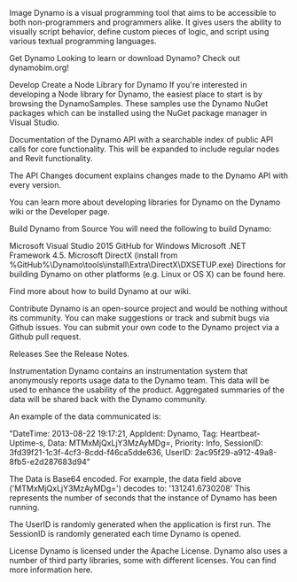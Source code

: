 Image Dynamo is a visual programming tool that aims to be accessible to both non-programmers and programmers alike. It gives users the ability to visually script behavior, define custom pieces of logic, and script using various textual programming languages.

Get Dynamo
Looking to learn or download Dynamo? Check out dynamobim.org!

Develop
Create a Node Library for Dynamo
If you're interested in developing a Node library for Dynamo, the easiest place to start is by browsing the DynamoSamples.
These samples use the Dynamo NuGet packages which can be installed using the NuGet package manager in Visual Studio.

Documentation of the Dynamo API with a searchable index of public API calls for core functionality. This will be expanded to include regular nodes and Revit functionality.

The API Changes document explains changes made to the Dynamo API with every version.

You can learn more about developing libraries for Dynamo on the Dynamo wiki or the Developer page.

Build Dynamo from Source
You will need the following to build Dynamo:

Microsoft Visual Studio 2015
GitHub for Windows
Microsoft .NET Framework 4.5.
Microsoft DirectX (install from %GitHub%\Dynamo\tools\install\Extra\DirectX\DXSETUP.exe)
Directions for building Dynamo on other platforms (e.g. Linux or OS X) can be found here.

Find more about how to build Dynamo at our wiki.

Contribute
Dynamo is an open-source project and would be nothing without its community. You can make suggestions or track and submit bugs via Github issues. You can submit your own code to the Dynamo project via a Github pull request.

Releases
See the Release Notes.

Instrumentation
Dynamo contains an instrumentation system that anonymously reports usage data to the Dynamo team. This data will be used to enhance the usability of the product. Aggregated summaries of the data will be shared back with the Dynamo community.

An example of the data communicated is:

"DateTime: 2013-08-22 19:17:21, AppIdent: Dynamo, Tag: Heartbeat-Uptime-s, Data: MTMxMjQxLjY3MzAyMDg=, Priority: Info, SessionID: 3fd39f21-1c3f-4cf3-8cdd-f46ca5dde636, UserID: 2ac95f29-a912-49a8-8fb5-e2d287683d94"

The Data is Base64 encoded. For example, the data field above ('MTMxMjQxLjY3MzAyMDg=') decodes to: '131241.6730208' This represents the number of seconds that the instance of Dynamo has been running.

The UserID is randomly generated when the application is first run. The SessionID is randomly generated each time Dynamo is opened.

License
Dynamo is licensed under the Apache License. Dynamo also uses a number of third party libraries, some with different licenses. You can find more information here.
